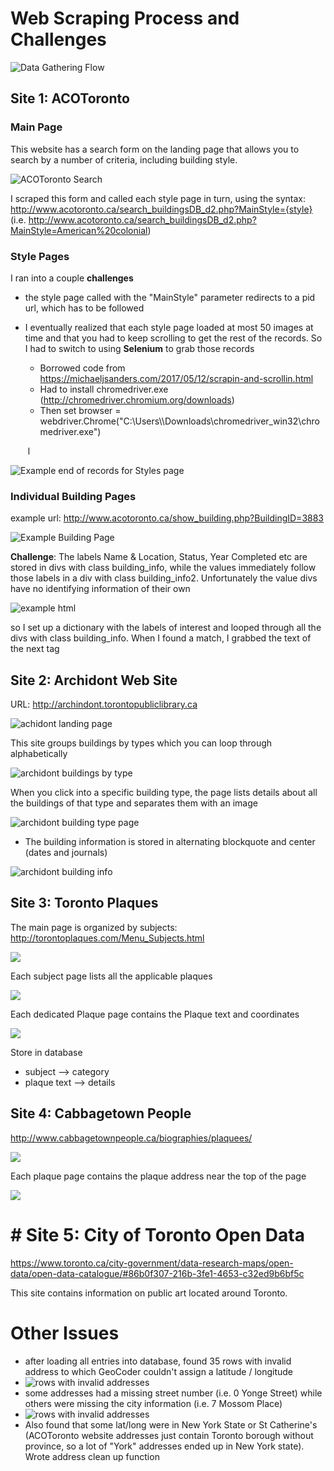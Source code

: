 # Web Scraping Process and Challenges

![Data Gathering Flow](https://github.com/ag2816/TorontoWalks/blob/master/docs/images/TorontoWalks_GatherData.png)

## Site 1: ACOToronto

### Main Page

This website has a search form on the landing page that allows you to search by a number of criteria, including building style.  

![ACOToronto Search](https://github.com/ag2816/TorontoWalks/blob/master/docs/images/aco_toronto_search_page.png)

I scraped this form and called each style page in turn, using the syntax: http://www.acotoronto.ca/search_buildingsDB_d2.php?MainStyle={style} (i.e. http://www.acotoronto.ca/search_buildingsDB_d2.php?MainStyle=American%20colonial)

### Style Pages

I ran into a couple **challenges**

- the style page called with the "MainStyle" parameter redirects to a pid url, which has to be followed

- I eventually realized that each style page loaded at most 50 images at time and that you had to keep scrolling to get the rest of the records.  So I had to switch to using **Selenium** to grab those records

  - Borrowed code from https://michaeljsanders.com/2017/05/12/scrapin-and-scrollin.html
  - Had to install chromedriver.exe (<http://chromedriver.chromium.org/downloads>)
  - Then set browser = webdriver.Chrome("C:\\Users\\<username>\\Downloads\\chromedriver_win32\\chromedriver.exe")

  ​    l

![Example end of records for Styles page](https://github.com/ag2816/TorontoWalks/blob/master/docs/images/aco_toronto_styles_page_end_of_records.png)



### Individual Building Pages

example url: http://www.acotoronto.ca/show_building.php?BuildingID=3883

![Example Building Page](https://github.com/ag2816/TorontoWalks/blob/master/docs/images/aco_toronto_building_page.png)

**Challenge**: The labels Name & Location, Status, Year Completed etc are stored in divs with class building_info, while the values immediately follow those labels in a div with class building_info2.  Unfortunately the value divs have no identifying information of their own

![example html](https://github.com/ag2816/TorontoWalks/blob/master/docs/aco_toront_building_page_html.png)

so I set up a dictionary with the labels of interest and looped through all the divs with class building_info.  When I found a match, I grabbed the text of the next tag

## Site 2: Archidont Web Site

URL: <http://archindont.torontopubliclibrary.ca>

![achidont landing page](https://github.com/ag2816/TorontoWalks/blob/master/docs/images/Archidont_landing_page.png)

This site groups buildings by types which you can loop through alphabetically

![archidont buildings by type](https://github.com/ag2816/TorontoWalks/blob/master/docs/images/archidont_alphabetical_by_type_page.png)

When you click into a specific building type, the page lists details about all the buildings of that type and separates them with an image

![archidont building type page](https://github.com/ag2816/TorontoWalks/blob/master/docs/images/archidont_building_type_page.png)



* The building information is stored in alternating blockquote and center (dates and journals)

![archidont building info](https://github.com/ag2816/TorontoWalks/blob/master/docs/images/archidont_building_type_page_html.png)

## Site 3: Toronto Plaques

The main page is organized by subjects: <http://torontoplaques.com/Menu_Subjects.html>

![](https://github.com/ag2816/TorontoWalks/blob/master/docs/images/TorontoPlaques_LandingPage.png)    

Each subject page lists all the applicable plaques

![](https://github.com/ag2816/TorontoWalks/blob/master/docs/images/TorontoPlaques_SubjectPage.png)   

Each dedicated Plaque page contains the Plaque text and coordinates

![](https://github.com/ag2816/TorontoWalks/blob/master/docs/images/TorontoPlaques_PlaquePage.png)   

Store in database

* subject --> category
* plaque text --> details



## Site 4: Cabbagetown People

http://www.cabbagetownpeople.ca/biographies/plaquees/

![](https://github.com/ag2816/TorontoWalks/blob/master/docs/images/CabbagetownPeople_mainPage.png)   

Each plaque page contains the plaque address near the top of the page

![](https://github.com/ag2816/TorontoWalks/blob/master/docs/images/CabbagetownPeople_PlaquePage.png)   

# # Site 5: City of Toronto Open Data

https://www.toronto.ca/city-government/data-research-maps/open-data/open-data-catalogue/#86b0f307-216b-3fe1-4653-c32ed9b6bf5c

This site contains information on public art located around Toronto.  

# Other Issues

* after loading all entries into database, found 35 rows with invalid address to which GeoCoder couldn't assign a latitude / longitude
* ![rows with invalid addresses](https://github.com/ag2816/TorontoWalks/blob/master/docs/images/RowsWithInvalidAddresses.png)
* some addresses had a missing street number (i.e. 0 Yonge Street) while others were missing the city information (i.e. 7 Mossom Place)
* ![rows with invalid addresses](https://github.com/ag2816/TorontoWalks/blob/master/docs/images/RowsWithInvalidAddresses.png)
* Also found that some lat/long were in New York State or St Catherine's (ACOToronto website addresses just contain Toronto borough without province, so a lot of "York" addresses ended up in New York state).  Wrote address clean up function

